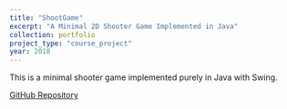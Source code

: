 ```yaml
---
title: "ShootGame"
excerpt: "A Minimal 2D Shooter Game Implemented in Java"
collection: portfolio
project_type: "course_project"
year: 2018
---
```


This is a minimal shooter game implemented purely in Java with Swing.

[GitHub Repository](https://github.com/hehao98/ShootGame)